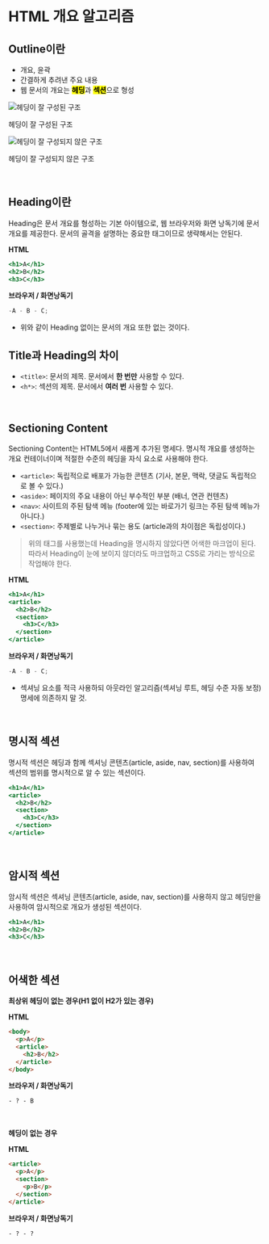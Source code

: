 # HTML 개요 알고리즘

## Outline이란

- 개요, 윤곽
- 간결하게 추려낸 주요 내용
- 웹 문서의 개요는 <mark>**헤딩**</mark>과 <mark>**섹션**</mark>으로 형성

![헤딩이 잘 구성된 구조](https://prod-files-secure.s3.us-west-2.amazonaws.com/1c9e7280-29d9-4d42-8a84-eefeff4c665d/4b8c6777-2344-4868-9f1d-9bb479d60831/image.png)

헤딩이 잘 구성된 구조

![헤딩이 잘 구성되지 않은 구조](https://prod-files-secure.s3.us-west-2.amazonaws.com/1c9e7280-29d9-4d42-8a84-eefeff4c665d/635189a6-e71c-45eb-b4d6-1403c494d207/image.png)

헤딩이 잘 구성되지 않은 구조

<br />

## Heading이란

Heading은 문서 개요를 형성하는 기본 아이템으로, 웹 브라우저와 화면 낭독기에 문서 개요를 제공한다. 문서의 골격을 설명하는 중요한 태그이므로 생략해서는 안된다.

**HTML**

```jsx
<h1>A</h1>
<h2>B</h2>
<h3>C</h3>
```

**브라우저 / 화면낭독기**

```jsx
-A - B - C;
```

- 위와 같이 Heading 없이는 문서의 개요 또한 없는 것이다.

## Title과 Heading의 차이

- `<title>`: 문서의 제목. 문서에서 **한 번만** 사용할 수 있다.
- `<h*>`: 섹션의 제목. 문서에서 **여러 번** 사용할 수 있다.

<br />

## Sectioning Content

Sectioning Content는 HTML5에서 새롭게 추가된 명세다. 명시적 개요를 생성하는 개요 컨테이너이며 적절한 수준의 헤딩을 자식 요소로 사용해야 한다.

- `<article>`: 독립적으로 배포가 가능한 콘텐츠 (기사, 본문, 맥락, 댓글도 독립적으로 볼 수 있다.)
- `<aside>`: 페이지의 주요 내용이 아닌 부수적인 부분 (배너, 연관 컨텐츠)
- `<nav>`: 사이트의 주된 탐색 메뉴 (footer에 있는 바로가기 링크는 주된 탐색 메뉴가 아니다.)
- `<section>`: 주제별로 나누거나 묶는 용도 (article과의 차이점은 독립성이다.)

> 위의 태그를 사용했는데 Heading을 명시하지 않았다면 어색한 마크업이 된다. 따라서 Heading이 눈에 보이지 않더라도 마크업하고 CSS로 가리는 방식으로 작업해야 한다.

**HTML**

```jsx
<h1>A</h1>
<article>
  <h2>B</h2>
  <section>
    <h3>C</h3>
  </section>
</article>
```

**브라우저 / 화면낭독기**

```jsx
-A - B - C;
```

- 섹셔닝 요소를 적극 사용하되 아웃라인 알고리즘(섹셔닝 루트, 헤딩 수준 자동 보정) 명세에 의존하지 말 것.

<br />

## 명시적 섹션

명시적 섹션은 헤딩과 함께 섹셔닝 콘텐츠(article, aside, nav, section)를 사용하여 섹션의 범위를 명시적으로 알 수 있는 섹션이다.

```jsx
<h1>A</h1>
<article>
  <h2>B</h2>
  <section>
    <h3>C</h3>
  </section>
</article>
```

<br />

## 암시적 섹션

암시적 섹션은 섹셔닝 콘텐츠(article, aside, nav, section)를 사용하지 않고 헤딩만을 사용하여 암시적으로 개요가 생성된 섹션이다.

```jsx
<h1>A</h1>
<h2>B</h2>
<h3>C</h3>
```

<br />

## **어색한 섹션**

**최상위 헤딩이 없는 경우(H1 없이 H2가 있는 경우)**

**HTML**

```html
<body>
  <p>A</p>
  <article>
    <h2>B</h2>
  </article>
</body>
```

**브라우저 / 화면낭독기**

```html
- ? - B
```

<br />

**헤딩이 없는 경우**

**HTML**

```html
<article>
  <p>A</p>
  <section>
    <p>B</p>
  </section>
</article>
```

**브라우저 / 화면낭독기**

```html
- ? - ?
```
